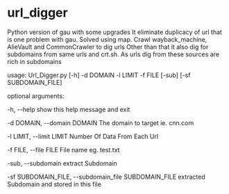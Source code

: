 # url_digger
Python version of gau with some upgrades
It eliminate duplicacy of url that is one problem with gau. Solved using map.
Crawl wayback_machine, AlieVault and CommonCrawler to dig urls
Other than that it also dig for subdomains from same urls and crt.sh. As urls dig from these sources are rich in subdomains 



usage: Url_Digger.py [-h] -d DOMAIN -l LIMIT -f FILE [-sub] [-sf SUBDOMAIN_FILE]


optional arguments:

-h, --help                                             show this help message and exit

-d DOMAIN, --domain DOMAIN                             The domain to target ie. cnn.com

-l LIMIT, --limit LIMIT                                Number Of Data From Each Url

-f FILE, --file FILE                                   File name eg. test.txt

-sub, --subdomain                                      extract Subdomain

-sf SUBDOMAIN_FILE,  --subdomain_file SUBDOMAIN_FILE   extracted Subdomain and stored in this file
